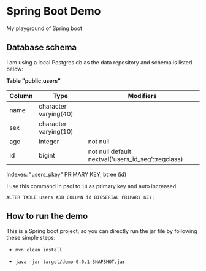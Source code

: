 # Spring Boot Demo

My playground of Spring boot

## Database schema

I am using a local Postgres db as the data repository and schema is listed below: 

**Table "public.users"**

| Column |         Type          |                     Modifiers                      |
|--------|-----------------------|----------------------------------------------------|
| name   | character varying(40) |                                                    |
| sex    | character varying(10) |                                                    | 
| age    | integer               | not null                                           |
| id     | bigint                | not null default nextval('users_id_seq'::regclass) | 

Indexes:
    "users_pkey" PRIMARY KEY, btree (id)

I use this command in psql to `id` as primary key and auto increased.

```
ALTER TABLE users ADD COLUMN id BIGSERIAL PRIMARY KEY;

```

## How to run the demo

This is a Spring boot project, so you can directly run the jar file by following these simple steps:

* `mvn clean install`

* `java -jar target/demo-0.0.1-SNAPSHOT.jar`
